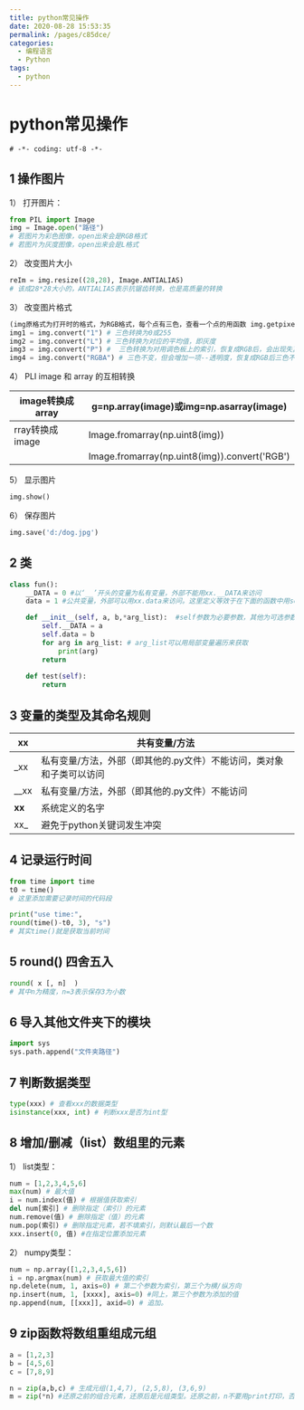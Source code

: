 ```yaml
---
title: python常见操作
date: 2020-08-28 15:53:35
permalink: /pages/c85dce/
categories: 
  - 编程语言
  - Python
tags: 
  - python
---
```

# python常见操作

`# -*- coding: utf-8 -*-`

## 1 操作图片
1） 打开图片：
```python
from PIL import Image
img = Image.open("路径") 
# 若图片为彩色图像，open出来会是RGB格式
# 若图片为灰度图像，open出来会是L格式
```
2） 改变图片大小
```python
reIm = img.resize((28,28), Image.ANTIALIAS) 
# 该成28*28大小的，ANTIALIAS表示抗锯齿转换，也是高质量的转换
```
3） 改变图片格式
```python
(img原格式为打开时的格式，为RGB格式，每个点有三色，查看一个点的用函数 img.getpixel((0,0))  )
img1 = img.convert("1") # 三色转换为0或255
img2 = img.convert("L") # 三色转换为对应的平均值，即灰度
img3 = img.convert("P") #  三色转换为对用调色板上的索引，恢复成RGB后，会出现失真
img4 = img.convert("RGBA") # 三色不变，但会增加一项--透明度，恢复成RGB后三色不变
```
4） PLI image 和 array 的互相转换

|image转换成array|g=np.array(image)或img=np.asarray(image)|
|--|--|
|rray转换成image|Image.fromarray(np.uint8(img))|
||Image.fromarray(np.uint8(img)).convert('RGB')|

5） 显示图片
```python
img.show() 
```
6） 保存图片
```python
img.save('d:/dog.jpg')
```
## 2 类
```python
class fun():
	__DATA = 0 #以‘__’开头的变量为私有变量，外部不能用xx.__DATA来访问
	data = 1 #公共变量，外部可以用xx.data来访问。这里定义等效于在下面的函数中用self.data定义

	def __init__(self, a, b,*arg_list):  #self参数为必要参数，其他为可选参数，其中*arg_list是变量数组
		self.__DATA = a
		self.data = b
		for arg in arg_list: # arg_list可以用局部变量遍历来获取
			print(arg)
		return
		
	def test(self):
		return
```
## 3 变量的类型及其命名规则
|xx|共有变量/方法|
|--|--|
| _xx|私有变量/方法，外部（即其他的.py文件）不能访问，类对象和子类可以访问|
|__xx|私有变量/方法，外部（即其他的.py文件）不能访问|
|__xx__|系统定义的名字|
|xx_|避免于python关键词发生冲突|

## 4 记录运行时间
```python
from time import time
t0 = time()
# 这里添加需要记录时间的代码段

print("use time:",
round(time()-t0, 3), "s")
# 其实time()就是获取当前时间
```
## 5 round() 四舍五入
```python
round( x [, n]  )
# 其中n为精度，n=3表示保存3为小数
```
## 6 导入其他文件夹下的模块
```python
import sys
sys.path.append("文件夹路径")
```
## 7 判断数据类型
```python
type(xxx) # 查看xxx的数据类型
isinstance(xxx, int) # 判断xxx是否为int型
```
## 8 增加/删减（list）数组里的元素
1） list类型：
```python
num = [1,2,3,4,5,6]
max(num) # 最大值
i = num.index(值) # 根据值获取索引
del num[索引] # 删除指定（索引）的元素
num.remove(值) # 删除指定（值）的元素
num.pop(索引) # 删除指定元素，若不填索引，则默认最后一个数
xxx.insert(0, 值) #在指定位置添加元素
```
2）  numpy类型：
```python
num = np.array([1,2,3,4,5,6])
i = np.argmax(num) # 获取最大值的索引
np.delete(num, 1, axis=0) # 第二个参数为索引，第三个为横/纵方向
np.insert(num, 1, [xxxx], axis=0) #同上，第三个参数为添加的值
np.append(num, [[xxx]], axid=0) # 追加。
```
## 9 zip函数将数组重组成元组
```python
a = [1,2,3]
b = [4,5,6]
c = [7,8,9]

n = zip(a,b,c) # 生成元组(1,4,7), (2,5,8), (3,6,9)
m = zip(*n) #还原之前的组合元素，还原后是元组类型。还原之前，n不要用print打印，否则会破坏n
```












